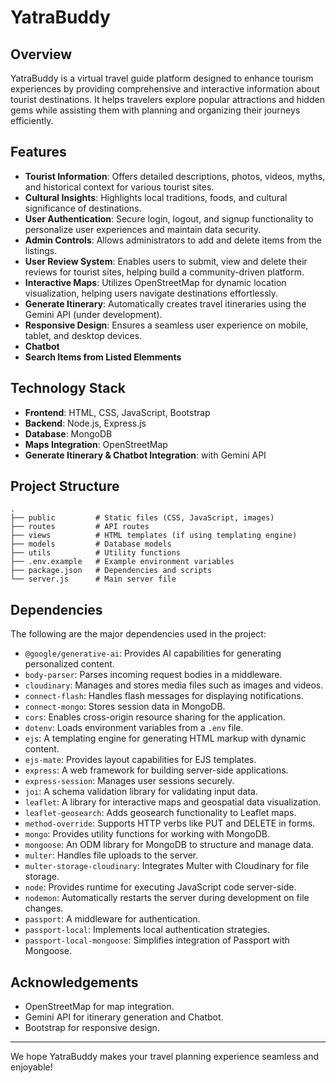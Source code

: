 # YatraBuddy

## Overview
YatraBuddy is a virtual travel guide platform designed to enhance tourism experiences by providing comprehensive and interactive information about tourist destinations. It helps travelers explore popular attractions and hidden gems while assisting them with planning and organizing their journeys efficiently.

## Features
- **Tourist Information**: Offers detailed descriptions, photos, videos, myths, and historical context for various tourist sites.
- **Cultural Insights**: Highlights local traditions, foods, and cultural significance of destinations.
- **User Authentication**: Secure login, logout, and signup functionality to personalize user experiences and maintain data security.
- **Admin Controls**: Allows administrators to add and delete items from the listings.
- **User Review System**: Enables users to submit, view and delete their reviews for tourist sites, helping build a community-driven platform.
- **Interactive Maps**: Utilizes OpenStreetMap for dynamic location visualization, helping users navigate destinations effortlessly.
- **Generate Itinerary**: Automatically creates travel itineraries using the Gemini API (under development).
- **Responsive Design**: Ensures a seamless user experience on mobile, tablet, and desktop devices.
- **Chatbot**
- **Search Items from Listed Elemments**

## Technology Stack
- **Frontend**: HTML, CSS, JavaScript, Bootstrap
- **Backend**: Node.js, Express.js
- **Database**: MongoDB
- **Maps Integration**: OpenStreetMap
- **Generate Itinerary & Chatbot Integration**: with Gemini API

## Project Structure
```plaintext
.
├── public         # Static files (CSS, JavaScript, images)
├── routes         # API routes
├── views          # HTML templates (if using templating engine)
├── models         # Database models
├── utils          # Utility functions
├── .env.example   # Example environment variables
├── package.json   # Dependencies and scripts
└── server.js      # Main server file
```

## Dependencies
The following are the major dependencies used in the project:
- `@google/generative-ai`: Provides AI capabilities for generating personalized content.
- `body-parser`: Parses incoming request bodies in a middleware.
- `cloudinary`: Manages and stores media files such as images and videos.
- `connect-flash`: Handles flash messages for displaying notifications.
- `connect-mongo`: Stores session data in MongoDB.
- `cors`: Enables cross-origin resource sharing for the application.
- `dotenv`: Loads environment variables from a `.env` file.
- `ejs`: A templating engine for generating HTML markup with dynamic content.
- `ejs-mate`: Provides layout capabilities for EJS templates.
- `express`: A web framework for building server-side applications.
- `express-session`: Manages user sessions securely.
- `joi`: A schema validation library for validating input data.
- `leaflet`: A library for interactive maps and geospatial data visualization.
- `leaflet-geosearch`: Adds geosearch functionality to Leaflet maps.
- `method-override`: Supports HTTP verbs like PUT and DELETE in forms.
- `mongo`: Provides utility functions for working with MongoDB.
- `mongoose`: An ODM library for MongoDB to structure and manage data.
- `multer`: Handles file uploads to the server.
- `multer-storage-cloudinary`: Integrates Multer with Cloudinary for file storage.
- `node`: Provides runtime for executing JavaScript code server-side.
- `nodemon`: Automatically restarts the server during development on file changes.
- `passport`: A middleware for authentication.
- `passport-local`: Implements local authentication strategies.
- `passport-local-mongoose`: Simplifies integration of Passport with Mongoose.

## Acknowledgements
- OpenStreetMap for map integration.
- Gemini API for itinerary generation and Chatbot.
- Bootstrap for responsive design.
---

We hope YatraBuddy makes your travel planning experience seamless and enjoyable!
